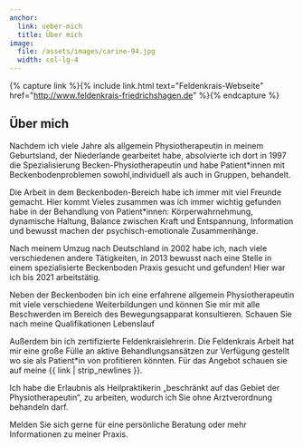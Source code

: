 ```yaml
---
anchor:
  link: ueber-mich
  title: Über mich
image: 
  file: /assets/images/carine-94.jpg
  width: col-lg-4
---
```


{% capture link %}{% include link.html text="Feldenkrais-Webseite" href="http://www.feldenkrais-friedrichshagen.de" %}{% endcapture %}

## Über mich

Nachdem ich viele Jahre als allgemein Physiotherapeutin in meinem Geburtsland, der Niederlande gearbeitet habe, absolvierte ich dort in 1997 die Spezialisierung Becken-Physiotherapeutin und habe Patient\*innen mit Beckenbodenproblemen sowohl,individuell als auch in Gruppen, behandelt.

Die Arbeit in dem Beckenboden-Bereich habe ich immer mit viel Freunde gemacht. Hier kommt Vieles zusammen was ich immer wichtig gefunden habe in der Behandlung von Patient\*innen: Körperwahrnehmung, dynamische Haltung, Balance zwischen Kraft und Entspannung, Information und bewusst machen der psychisch-emotionale Zusammenhänge.

Nach meinem Umzug nach Deutschland in 2002 habe ich, nach viele verschiedenen andere Tätigkeiten, in 2013 bewusst nach eine Stelle in einem spezialisierte Beckenboden Praxis  gesucht und gefunden! Hier war ich bis 2021 arbeitstätig. 

Neben der Beckenboden bin ich eine erfahrene allgemein Physiotherapeutin mit viele verschiedene Weiterbildungen und können Sie mir mit alle Beschwerden im Bereich des Bewegungsapparat konsultieren. Schauen Sie nach meine Qualifikationen  Lebenslauf

Außerdem bin ich zertifizierte Feldenkraislehrerin. Die Feldenkrais Arbeit hat mir eine große Fülle an aktive Behandlungsansätzen zur Verfügung gestellt wo sie als Patient\*in von profitieren könnten. Für das Angebot schauen sie auf meine {{ link | strip_newlines }}.

Ich habe die Erlaubnis als Heilpraktikerin „beschränkt auf das Gebiet der Physiotherapeutin“, zu arbeiten, wodurch ich Sie ohne Arztverordnung behandeln darf.

Melden Sie sich gerne für eine persönliche Beratung oder mehr Informationen zu meiner Praxis.
